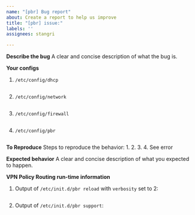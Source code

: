 ```yaml
---
name: "[pbr] Bug report"
about: Create a report to help us improve
title: "[pbr] issue:"
labels: ''
assignees: stangri

---
```


**Describe the bug**
A clear and concise description of what the bug is.

**Your configs**

1. ```/etc/config/dhcp```

   ```sh

   ```

2. ```/etc/config/network```

   ```sh

   ```

3. ```/etc/config/firewall```

   ```sh

   ```

4. ```/etc/config/pbr```

   ```sh

   ```

**To Reproduce**
Steps to reproduce the behavior:
1.
2.
3.
4. See error

**Expected behavior**
A clear and concise description of what you expected to happen.

**VPN Policy Routing run-time information**

1. Output of ```/etc/init.d/pbr reload``` with ```verbosity``` set to 2:

   ```sh

   ```

2. Output of ```/etc/init.d/pbr support```:

   ```sh

   ```
